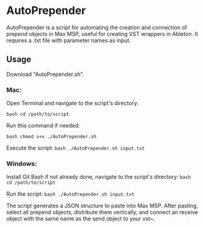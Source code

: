 # AutoPrepender

AutoPrepender is a script for automating the creation and connection of prepend objects in Max MSP, useful for creating VST wrappers in Ableton. It requires a .txt file with parameter names as input.

## Usage

Download "AutoPrepender.sh".

### Mac:
Open Terminal and navigate to the script's directory:

`bash
cd /path/to/script`

Run this command if needed:

`bash
chmod u+x ./AutoPrepender.sh`

Execute the script:
`bash
./AutoPrepender.sh input.txt`

### Windows:
Install Git Bash if not already done, navigate to the script's directory:
`bash
cd /path/to/script`

Run the script:
`bash
./AutoPrepender.sh input.txt`

The script generates a JSON structure to paste into Max MSP. After pasting, select all prepend objects, distribute them vertically, and connect an receive object with the same name as the send object to your vst~.
